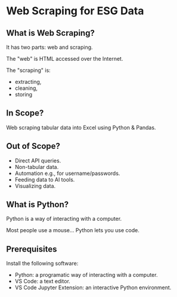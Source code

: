 # Web Scraping for ESG Data

## What is Web Scraping?

It has two parts: web and scraping.

The "web" is HTML accessed over the Internet.

The "scraping" is:

- extracting,
- cleaning,
- storing

## In Scope?

Web scraping tabular data into Excel using Python & Pandas.

## Out of Scope?

- Direct API queries.
- Non-tabular data.
- Automation e.g., for username/passwords.
- Feeding data to AI tools.
- Visualizing data.

## What is Python?

Python is a way of interacting with a computer.

Most people use a mouse... Python lets you use code.

## Prerequisites

Install the following software:

- Python: a programatic way of interacting with a computer.
- VS Code: a text editor.
- VS Code Jupyter Extension: an interactive Python environment.
